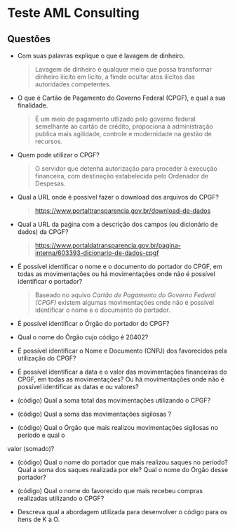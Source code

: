 # Teste AML Consulting

## Questões

- Com suas palavras explique o que é lavagem de dinheiro.
    > Lavagem de dinheiro é qualquer meio que possa transformar dinheiro ilícito em lícito, 
    > a fimde ocultar atos ilícitos das autoridades competentes.

- O que é Cartão de Pagamento do Governo Federal (CPGF), e qual a sua finalidade.
    > É um meio de pagamento utlizado pelo governo federal semelhante ao cartão de crédito,
    > propociona à administração publica mais agilidade, controle e modernidade na gestão
    > de recursos.

- Quem pode utilizar o CPGF?
    > O servidor que detenha autorização para proceder à execução financeira, com destinação
    > estabelecida pelo Ordenador de Despesas.

- Qual a URL onde é possível fazer o download dos arquivos do CPGF?
    > https://www.portaltransparencia.gov.br/download-de-dados

- Qual a URL da paǵina com a descrição dos campos (ou dicionário de dados) da CPGF?
    > https://www.portaldatransparencia.gov.br/pagina-interna/603393-dicionario-de-dados-cpgf

- É possível identificar o nome e o documento do portador do CPGF, em todas as
movimentações ou há movimentações onde não é possível identificar o portador?
    > Baseado no aquivo *Cartão de Pagamento do Governo Federal (CPGF)* existem algumas
    > movimentações onde não é possivel identificar o nome e o documento do portador.

- É possível identificar o Órgão do portador do CPGF?

- Qual o nome do Órgão cujo código é 20402?

- É possível identificar o Nome e Documento (CNPJ) dos favorecidos pela utilização do
CPGF?

- É possível identificar a data e o valor das movimentações financeiras do CPGF, em
todas as movimentações? Ou há movimentações onde não é possível identificar as datas e
ou valores?

- (código) Qual a soma total das movimentações utilizando o CPGF?

- (código) Qual a soma das movimentações sigilosas ?

- (código) Qual o Órgão que mais realizou movimentações sigilosas no período e qual o

valor (somado)?

- (código) Qual o nome do portador que mais realizou saques no período? Qual a soma
dos saques realizada por ele? Qual o nome do Órgão desse portador?

- (código) Qual o nome do favorecido que mais recebeu compras realizadas utilizando o
CPGF?

- Descreva qual a abordagem utilizada para desenvolver o código para os ítens de K a O.
